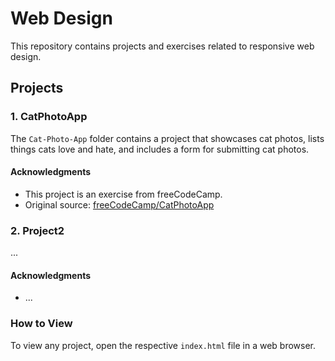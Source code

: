 # Web Design

This repository contains projects and exercises related to responsive web design.

## Projects

### 1. CatPhotoApp

The `Cat-Photo-App` folder contains a project that showcases cat photos, lists things cats love and hate, and includes a form for submitting cat photos.

#### Acknowledgments
- This project is an exercise from freeCodeCamp.
- Original source: [freeCodeCamp/CatPhotoApp](https://www.freecodecamp.org/learn/2022/responsive-web-design/learn-html-by-building-a-cat-photo-app/)

### 2. Project2

...

#### Acknowledgments
- ...

### How to View

To view any project, open the respective `index.html` file in a web browser.
